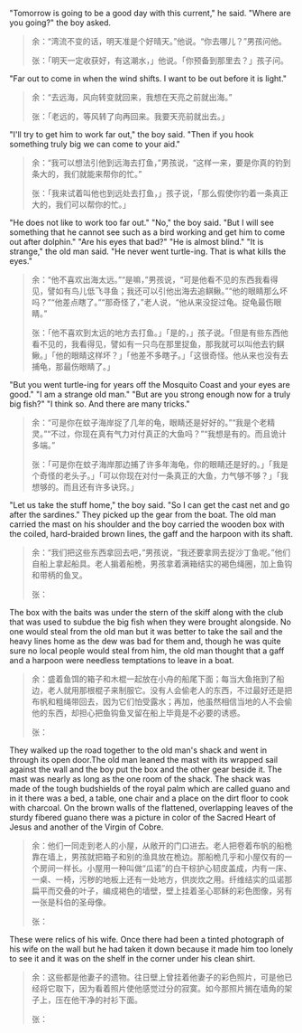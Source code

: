  "Tomorrow is going to be a good day with this current," he said. "Where are you going?" the boy asked.
> 余：“湾流不变的话，明天准是个好晴天。”他说。“你去哪儿？”男孩问他。
>
> 张：「明天一定收获好，有这潮水，」他说。「你预备到那里去？」孩子问。

"Far out to come in when the wind shifts. I want to be out before it is light." 
> 余：“去远海，风向转变就回来，我想在天亮之前就出海。”
> 
> 张：「老远的，等风转了向再回来。我要天亮前就出去。」

"I'll try to get him to work far out," the boy said. "Then if you hook something truly big we can come to your aid." 
> 余：“我可以想法引他到远海去打鱼，”男孩说，“这样一来，要是你真的钓到条大的，我们就能来帮你的忙。”
> 
> 张：「我来试着叫他也到远处去打鱼，」孩子说，「那么假使你钓着一条真正大的，我们可以帮你的忙。」

"He does not like to work too far out." "No," the boy said. "But I will see something that he cannot see such as a bird working and get him to come out after dolphin." "Are his eyes that bad?" "He is almost blind." "It is strange," the old man said. "He never went turtle-ing. That is what kills the eyes."
> 余：“他不喜欢出海太远。”“是嘛，”男孩说，“可是他看不见的东西我看得见，譬如有鸟儿低飞寻鱼；我还可以引他出海去追鲯鳅。”“他的眼睛那么坏吗？”“他差点瞎了。”“那奇怪了，”老人说，“他从来没捉过龟。捉龟最伤眼睛。”
> 
> 张：「他不喜欢到太远的地方去打鱼。」「是的，」孩子说。「但是有些东西他看不见的，我看得见，譬如有一只鸟在那里捉鱼，那我就可以叫他去钓鲯鳅。」「他的眼睛这样坏？」「他差不多瞎子。」「这很奇怪。他从来也没有去捕龟，那最伤眼睛了。」

"But you went turtle-ing for years off the Mosquito Coast and your eyes are good." "I am a strange old man." "But are you strong enough now for a truly big fish?" "I think so. And there are many tricks." 
> 余：“可是你在蚊子海岸捉了几年的龟，眼睛还是好好的。”“我是个老精灵。”“不过，你现在真有气力对付真正的大鱼吗？”“我想是有的。而且诡计多端。”
> 
> 张：「可是你在蚊子海岸那边捕了许多年海龟，你的眼睛还是好的。」「我是个奇怪的老头子。」「可以你现在对付一条真正的大鱼，力气够不够？」「我想够的。而且还有许多诀窍。」

"Let us take the stuff home," the boy said. "So I can get the cast net and go after the sardines." They picked up the gear from the boat. The old man carried the mast on his shoulder and the boy carried the wooden box with the coiled, hard-braided brown lines, the gaff and the harpoon with its shaft.
> 余：“我们把这些东西拿回去吧，”男孩说，“我还要拿网去捉沙丁鱼呢。”他们自船上拿起船具。老人掮着船桅，男孩拿着满箱结实的褐色绳圈，加上鱼钩和带柄的鱼叉。
> 
> 张：

The box with the baits was under the stern of the skiff along with the club that was used to subdue the big fish when they were brought alongside. No one would steal from the old man but it was better to take the sail and the heavy lines home as the dew was bad for them and, though he was quite sure no local people would steal from him, the old man thought that a gaff and a harpoon were needless temptations to leave in a boat. 
> 余：盛着鱼饵的箱子和木棍一起放在小舟的船尾下面；每当大鱼拖到了船边，老人就用那根棍子来制服它。没有人会偷老人的东西，不过最好还是把布帆和粗绳带回去，因为它们怕受露水；再加，他虽然相信当地的人不会偷他的东西，却担心把鱼钩鱼叉留在船上毕竟是不必要的诱惑。
> 
> 张：

They walked up the road together to the old man's shack and went in through its open door.The old man leaned the mast with its wrapped sail against the wall and the boy put the box and the other gear beside it. The mast was nearly as long as the one room of the shack. The shack was made of the tough budshields of the royal palm which are called guano and in it there was a bed, a table, one chair and a place on the dirt floor to cook with charcoal. On the brown walls of the flattened, overlapping leaves of the sturdy fibered guano there was a picture in color of the Sacred Heart of Jesus and another of the Virgin of Cobre.
> 余：他们一同走到老人的小屋，从敞开的门口进去。老人把卷着布帆的船桅靠在墙上，男孩就把箱子和别的渔具放在桅边。那船桅几乎和小屋仅有的一个房间一样长。小屋用一种叫做“瓜诺”的白干棕护心韧皮盖成，内有一床、一桌、一椅，污秽的地板上还有一处地方，供炭炊之用。纤维结实的瓜诺那扁平而交叠的叶子，编成褐色的墙壁，壁上挂着圣心耶稣的彩色图像，另有一张是科伯的圣母像。
> 
> 张：

These were relics of his wife. Once there had been a tinted photograph of his wife on the wall but he had taken it down because it made him too lonely to see it and it was on the shelf in the corner under his clean shirt. 
> 余：这些都是他妻子的遗物。往日壁上曾挂着他妻子的彩色照片，可是他已经将它取下，因为看着照片使他感觉过分的寂寞。如今那照片搁在墙角的架子上，压在他干净的衬衫下面。
> 
> 张：
